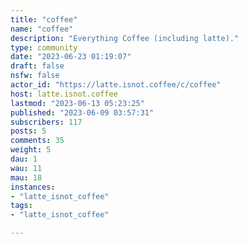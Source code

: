 ```yaml
---
title: "coffee" 
name: "coffee"
description: "Everything Coffee (including latte)."
type: community
date: "2023-06-23 01:19:07"
draft: false
nsfw: false
actor_id: "https://latte.isnot.coffee/c/coffee"
host: latte.isnot.coffee
lastmod: "2023-06-13 05:23:25"
published: "2023-06-09 03:57:31"
subscribers: 117
posts: 5
comments: 35
weight: 5
dau: 1
wau: 11
mau: 18
instances:
- "latte_isnot_coffee"
tags: 
- "latte_isnot_coffee"

---
```

